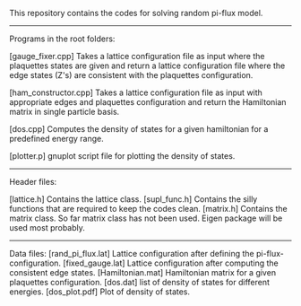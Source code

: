This repository contains the codes for solving random pi-flux model. 

----------------------------------------------------------------------
Programs in the root folders: 

[gauge_fixer.cpp] Takes a lattice configuration file as input where the plaquettes states are given and return a lattice configuration file where the edge states (Z's) are consistent with the plaquettes configuration. 

[ham_constructor.cpp] Takes a lattice configuration file as input with appropriate edges and plaquettes configuration and return the Hamiltonian matrix in single particle basis. 

[dos.cpp] Computes the density of states for a given hamiltonian for a predefined energy range.

[plotter.p] gnuplot script file for plotting the density of states. 

----------------------------------------------------------------------
Header files: 

[lattice.h] Contains the lattice class. 
[supl_func.h] Contains the silly functions that are required to keep the codes clean.
[matrix.h] Contains the matrix class. So far matrix class has not been used. Eigen package will be used most probably. 

----------------------------------------------------------------------
Data files: 
[rand_pi_flux.lat] Lattice configuration after defining the pi-flux-configuration.
[fixed_gauge.lat]  Lattice configuration after computing the consistent edge states.
[Hamiltonian.mat]  Hamiltonian matrix for a given plaquettes configuration.
[dos.dat]          list of density of states for different energies.
[dos_plot.pdf]     Plot of density of states.
